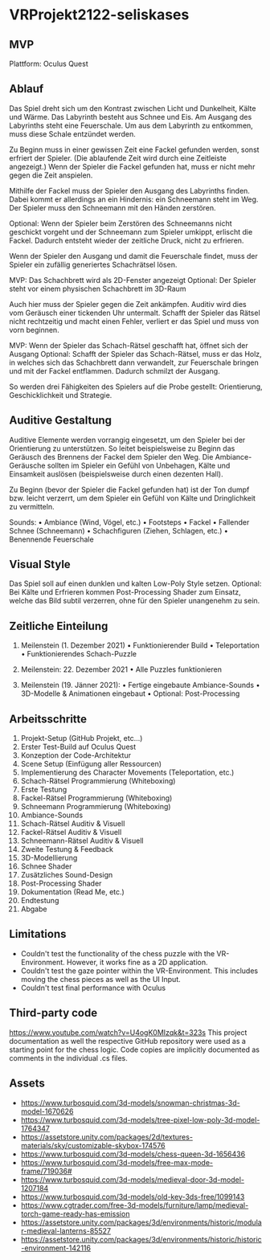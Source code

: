 # VRProjekt2122-seliskases

## MVP
Plattform: Oculus Quest

## Ablauf
Das Spiel dreht sich um den Kontrast zwischen Licht und Dunkelheit, Kälte und
Wärme. Das Labyrinth besteht aus Schnee und Eis. Am Ausgang des Labyrinths
steht eine Feuerschale. Um aus dem Labyrinth zu entkommen, muss diese Schale
entzündet werden.

Zu Beginn muss in einer gewissen Zeit eine Fackel gefunden werden, sonst erfriert
der Spieler. (Die ablaufende Zeit wird durch eine Zeitleiste angezeigt.) Wenn der
Spieler die Fackel gefunden hat, muss er nicht mehr gegen die Zeit anspielen.

Mithilfe der Fackel muss der Spieler den Ausgang des Labyrinths finden. Dabei
kommt er allerdings an ein Hindernis: ein Schneemann steht im Weg. Der Spieler
muss den Schneemann mit den Händen zerstören.

Optional: Wenn der Spieler beim Zerstören des Schneemanns nicht geschickt
vorgeht und der Schneemann zum Spieler umkippt, erlischt die Fackel. Dadurch
entsteht wieder der zeitliche Druck, nicht zu erfrieren.

Wenn der Spieler den Ausgang und damit die Feuerschale findet, muss der Spieler
ein zufällig generiertes Schachrätsel lösen.

MVP: Das Schachbrett wird als 2D-Fenster angezeigt
Optional: Der Spieler steht vor einem physischen Schachbrett im 3D-Raum

Auch hier muss der Spieler gegen die Zeit ankämpfen. Auditiv wird dies vom
Geräusch einer tickenden Uhr untermalt. Schafft der Spieler das Rätsel nicht
rechtzeitig und macht einen Fehler, verliert er das Spiel und muss von vorn
beginnen.

MVP: Wenn der Spieler das Schach-Rätsel geschafft hat, öffnet sich der Ausgang
Optional: Schafft der Spieler das Schach-Rätsel, muss er das Holz, in welches sich
das Schachbrett dann verwandelt, zur Feuerschale bringen und mit der Fackel
entflammen. Dadurch schmilzt der Ausgang.

So werden drei Fähigkeiten des Spielers auf die Probe gestellt: Orientierung,
Geschicklichkeit und Strategie.

## Auditive Gestaltung
Auditive Elemente werden vorrangig eingesetzt, um den Spieler bei der Orientierung
zu unterstützen. So leitet beispielsweise zu Beginn das Geräusch des Brennens der
Fackel dem Spieler den Weg.
Die Ambiance-Geräusche sollten im Spieler ein Gefühl von Unbehagen, Kälte und
Einsamkeit auslösen (beispielsweise durch einen dezenten Hall).

Zu Beginn (bevor der Spieler die Fackel gefunden hat) ist der Ton dumpf bzw. leicht
verzerrt, um dem Spieler ein Gefühl von Kälte und Dringlichkeit zu vermitteln.

Sounds:
• Ambiance (Wind, Vögel, etc.)
• Footsteps
• Fackel
• Fallender Schnee (Schneemann)
• Schachfiguren (Ziehen, Schlagen, etc.)
• Benennende Feuerschale

## Visual Style
Das Spiel soll auf einen dunklen und kalten Low-Poly Style setzen.
Optional: Bei Kälte und Erfrieren kommen Post-Processing Shader zum Einsatz,
welche das Bild subtil verzerren, ohne für den Spieler unangenehm zu sein.

## Zeitliche Einteilung
1. Meilenstein (1. Dezember 2021)
• Funktionierender Build
• Teleportation
• Funktionierendes Schach-Puzzle

2. Meilenstein: 22. Dezember 2021
• Alle Puzzles funktionieren

3. Meilenstein (19. Jänner 2021):
• Fertige eingebaute Ambiance-Sounds
• 3D-Modelle & Animationen eingebaut
• Optional: Post-Processing

## Arbeitsschritte
1. Projekt-Setup (GitHub Projekt, etc…)
2. Erster Test-Build auf Oculus Quest
3. Konzeption der Code-Architektur
4. Scene Setup (Einfügung aller Ressourcen)
5. Implementierung des Character Movements (Teleportation, etc.)
6. Schach-Rätsel Programmierung (Whiteboxing)
7. Erste Testung
8. Fackel-Rätsel Programmierung (Whiteboxing)
9. Schneemann Programmierung (Whiteboxing)
10. Ambiance-Sounds
11. Schach-Rätsel Auditiv & Visuell
12. Fackel-Rätsel Auditiv & Visuell
13. Schneemann-Rätsel Auditiv & Visuell
14. Zweite Testung & Feedback
15. 3D-Modellierung
16. Schnee Shader
17. Zusätzliches Sound-Design
18. Post-Processing Shader
19. Dokumentation (Read Me, etc.)
20. Endtestung
21. Abgabe

## Limitations

 - Couldn't test the functionality of the chess puzzle with the VR-Environment. However, it works fine as a 2D application.
 - Couldn't test the gaze pointer within the VR-Environment. This includes moving the chess pieces as well as the UI Input.
 - Couldn't test final performance with Oculus

## Third-party code
https://www.youtube.com/watch?v=U4ogK0MIzqk&t=323s
This project documentation as well the respective GitHub repository were used as a starting point for the chess logic. Code copies are implicitly documented as comments in the individual .cs files.

## Assets
 - https://www.turbosquid.com/3d-models/snowman-christmas-3d-model-1670626
 - https://www.turbosquid.com/3d-models/tree-pixel-low-poly-3d-model-1764347
 - https://assetstore.unity.com/packages/2d/textures-materials/sky/customizable-skybox-174576
 - https://www.turbosquid.com/3d-models/chess-queen-3d-1656436
 - https://www.turbosquid.com/3d-models/free-max-mode-frame/719036#
 - https://www.turbosquid.com/3d-models/medieval-door-3d-model-1207184
 - https://www.turbosquid.com/3d-models/old-key-3ds-free/1099143
 - https://www.cgtrader.com/free-3d-models/furniture/lamp/medieval-torch-game-ready-has-emission
 - https://assetstore.unity.com/packages/3d/environments/historic/modular-medieval-lanterns-85527
 - https://assetstore.unity.com/packages/3d/environments/historic/historic-environment-142116

